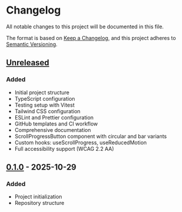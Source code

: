 # Changelog

All notable changes to this project will be documented in this file.

The format is based on [Keep a Changelog](https://keepachangelog.com/en/1.0.0/),
and this project adheres to [Semantic Versioning](https://semver.org/spec/v2.0.0.html).

## [Unreleased]

### Added
- Initial project structure
- TypeScript configuration
- Testing setup with Vitest
- Tailwind CSS configuration
- ESLint and Prettier configuration
- GitHub templates and CI workflow
- Comprehensive documentation
- ScrollProgressButton component with circular and bar variants
- Custom hooks: useScrollProgress, useReducedMotion
- Full accessibility support (WCAG 2.2 AA)

## [0.1.0] - 2025-10-29

### Added
- Project initialization
- Repository structure

[Unreleased]: https://github.com/davidjamesdimalanta/dd-component-lib/compare/v0.1.0...HEAD
[0.1.0]: https://github.com/davidjamesdimalanta/dd-component-lib/releases/tag/v0.1.0
